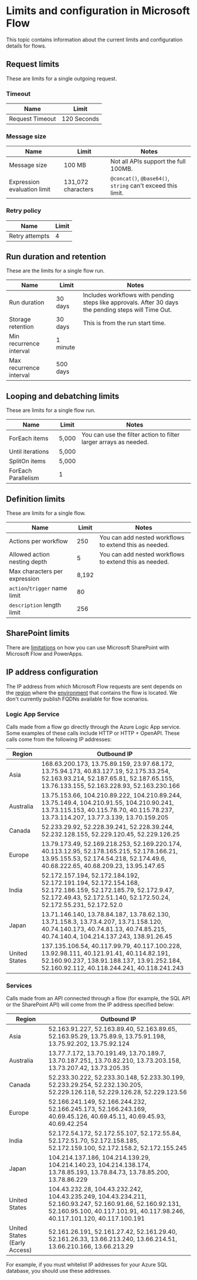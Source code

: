 <properties
	pageTitle="Limits and configuration | Microsoft Flow"
	description="Limits and configuration"
	services=""
	suite="flow"
	documentationCenter="na"
	authors="stepsic-microsoft-com"
	manager="anneta"
	editor=""
	tags=""/>

<tags
   ms.service="flow"
   ms.devlang="na"
   ms.topic="article"
   ms.tgt_pltfrm="na"
   ms.workload="na"
   ms.date="08/02/2017"
   ms.author="stepsic"/>

# Limits and configuration in Microsoft Flow

This topic contains information about the current limits and configuration details for flows.

## Request limits

These are limits for a single outgoing request.

### Timeout

|Name|Limit|
|----|----|
|Request Timeout|120 Seconds|

### Message size

|Name|Limit|Notes|
|----|----|----|
|Message size|100 MB|Not all APIs support the full 100MB. |
|Expression evaluation limit|131,072 characters|`@concat()`, `@base64()`, `string` can't exceed this limit.|

### Retry policy

|Name|Limit|
|----|----|
|Retry attempts|4|


## Run duration and retention

These are the limits for a single flow run.

|Name|Limit|Notes|
|----|----|----|
|Run duration|30 days|Includes workflows with pending steps like approvals. After 30 days the pending steps will Time Out.|
|Storage retention|30 days|This is from the run start time.|
|Min recurrence interval|1 minute||
|Max recurrence interval|500 days||


## Looping and debatching limits

These are limits for a single flow run.

|Name|Limit|Notes|
|----|----|----|
|ForEach items|5,000|You can use the filter action to filter larger arrays as needed.|
|Until iterations|5,000||
|SplitOn items|5,000||
|ForEach Parallelism|1||


## Definition limits

These are limits for a single flow.

|Name|Limit|Notes|
|----|----|----|
|Actions per workflow|250|You can add nested workflows to extend this as needed.|
|Allowed action nesting depth|5|You can add nested workflows to extend this as needed.|
|Max characters per expression|8,192||
|`action`/`trigger` name limit|80||
|`description` length limit|256||


## SharePoint limits

There are [limitations](https://powerapps.microsoft.com/tutorials/connection-sharepoint-online/) on how you can use Microsoft SharePoint with Microsoft Flow and PowerApps.


## IP address configuration

The IP address from which Microsoft Flow requests are sent depends on the [region](./regions-overview.md) where the [environment](environments-overview-admin.md) that contains the flow is located. We don't currently publish FQDNs available for flow scenarios.

### Logic App Service

Calls made from a flow go directly through the Azure Logic App service. Some examples of these calls include HTTP or HTTP + OpenAPI. These calls come from the following IP addresses:

|Region|Outbound IP|
|-----|----|
|Asia|168.63.200.173, 13.75.89.159, 23.97.68.172, 13.75.94.173, 40.83.127.19, 52.175.33.254, 52.163.93.214, 52.187.65.81, 52.187.65.155, 13.76.133.155, 52.163.228.93, 52.163.230.166|
|Australia|13.75.153.66, 104.210.89.222, 104.210.89.244, 13.75.149.4, 104.210.91.55, 104.210.90.241, 13.73.115.153, 40.115.78.70, 40.115.78.237, 13.73.114.207, 13.77.3.139, 13.70.159.205|
|Canada|52.233.29.92, 52.228.39.241, 52.228.39.244, 52.232.128.155, 52.229.120.45, 52.229.126.25|
|Europe|13.79.173.49, 52.169.218.253, 52.169.220.174, 40.113.12.95, 52.178.165.215, 52.178.166.21, 13.95.155.53, 52.174.54.218, 52.174.49.6, 40.68.222.65, 40.68.209.23, 13.95.147.65|
|India|52.172.157.194, 52.172.184.192, 52.172.191.194, 52.172.154.168, 52.172.186.159, 52.172.185.79, 52.172.9.47, 52.172.49.43, 52.172.51.140, 52.172.50.24, 52.172.55.231, 52.172.52.0|
|Japan|13.71.146.140, 13.78.84.187, 13.78.62.130, 13.71.158.3, 13.73.4.207, 13.71.158.120, 40.74.140.173, 40.74.81.13, 40.74.85.215, 40.74.140.4, 104.214.137.243, 138.91.26.45|
|United States|137.135.106.54, 40.117.99.79, 40.117.100.228, 13.92.98.111, 40.121.91.41, 40.114.82.191, 52.160.90.237, 138.91.188.137, 13.91.252.184, 52.160.92.112, 40.118.244.241, 40.118.241.243|

### Services

Calls made from an API connected through a flow (for example, the SQL API or the SharePoint API) will come from the IP address specified below:

|Region|Outbound IP|
|-----|----|
|Asia|52.163.91.227, 52.163.89.40, 52.163.89.65, 52.163.95.29, 13.75.89.9, 13.75.91.198, 13.75.92.202, 13.75.92.124|
|Australia|13.77.7.172, 13.70.191.49, 13.70.189.7, 13.70.187.251, 13.70.82.210, 13.73.203.158, 13.73.207.42, 13.73.205.35|
|Canada|52.233.30.222, 52.233.30.148, 52.233.30.199, 52.233.29.254, 52.232.130.205, 52.229.126.118, 52.229.126.28, 52.229.123.56|
|Europe|52.166.241.149, 52.166.244.232, 52.166.245.173, 52.166.243.169, 40.69.45.126, 40.69.45.11, 40.69.45.93, 40.69.42.254|
|India|52.172.54.172, 52.172.55.107, 52.172.55.84, 52.172.51.70, 52.172.158.185, 52.172.159.100, 52.172.158.2, 52.172.155.245|
|Japan|104.214.137.186, 104.214.139.29, 104.214.140.23, 104.214.138.174, 13.78.85.193, 13.78.84.73, 13.78.85.200, 13.78.86.229|
|United States|104.43.232.28, 104.43.232.242, 104.43.235.249, 104.43.234.211, 52.160.93.247, 52.160.91.66, 52.160.92.131, 52.160.95.100, 40.117.101.91, 40.117.98.246, 40.117.101.120, 40.117.100.191|
|United States (Early Access)|52.161.26.191, 52.161.27.42, 52.161.29.40, 52.161.26.33, 13.66.213.240, 13.66.214.51, 13.66.210.166, 13.66.213.29|

For example, if you must whitelist IP addresses for your Azure SQL database, you should use these addresses.

